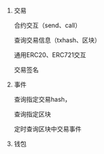 ​	

1. 交易

   合约交互（send、call）

   查询交易信息（txhash、区块）

   通用ERC20、ERC721交互

   交易签名

2. 事件

   查询指定交易hash，

   查询指定区块

   定时查询区块中交易事件

3. 钱包




